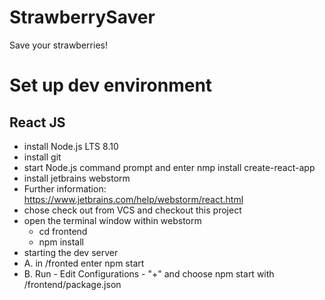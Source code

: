 # StrawberrySaver
Save your strawberries!

# Set up dev environment
## React JS  
- install Node.js LTS 8.10
- install git
- start Node.js command prompt and enter nmp install create-react-app
- install jetbrains webstorm
- Further information: https://www.jetbrains.com/help/webstorm/react.html
- chose check out from VCS and checkout this project
- open the terminal window within webstorm
    - cd frontend
    - npm install
- starting the dev server
- A. in /fronted enter npm start
- B. Run - Edit Configurations - "+" and choose npm start with /frontend/package.json  
